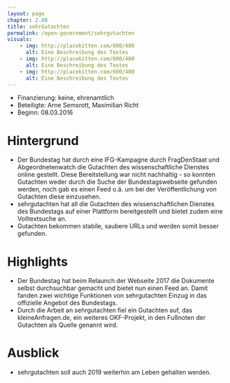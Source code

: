 ```yaml
---
layout: page
chapter: 2.08
title: sehrGutachten
permalink: /open-government/sehrgutachten
visuals:
    - img: http://placekitten.com/600/400
      alt: Eine Beschreibung des Textes
    - img: http://placekitten.com/600/400
      alt: Eine Beschreibung des Textes
    - img: http://placekitten.com/600/400
      alt: Eine Beschreibung des Textes
---
```


* Finanzierung: keine, ehrenamtlich
* Beteiligte: Arne Semsrott, Maximilian Richt
* Beginn: 08.03.2016

# Hintergrund

* Der Bundestag hat durch eine IFG-Kampagne durch FragDenStaat und Abgeordnetenwatch die Gutachten des wissenschaftliche Dienstes online gestellt. Diese Bereitstellung war nicht nachhaltig - so konnten Gutachten weder durch die Suche der Bundestagswebseite gefunden werden, noch gab es einen Feed o.ä. um bei der Veröffentlichung von Gutachten diese einzusehen. 
* sehrgutachten hat all die Gutachten des wissenschaftlichen Dienstes des Bundestags auf einer Plattform bereitgestellt und bietet zudem eine Volltextsuche an. 
* Gutachten bekommen stabile, saubere URLs und werden somit besser gefunden.


# Highlights

* Der Bundestag hat beim Relaunch der Webseite 2017 die Dokumente selbst durchsuchbar gemacht und bietet nun einen Feed an. Damit fanden zwei wichtige Funktionen von sehrgutachten Einzug in das offizielle Angebot des Bundestags.
* Durch die Arbeit an sehrgutachten fiel ein Gutachten auf, das kleineAnfragen.de, ein weiteres OKF-Projekt, in den Fußnoten der Gutachten als Quelle genannt wird.


# Ausblick 

* sehrgutachten soll auch 2019 weiterhin am Leben gehalten werden.